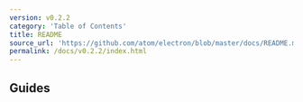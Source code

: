 ```yaml
---
version: v0.2.2
category: 'Table of Contents'
title: README
source_url: 'https://github.com/atom/electron/blob/master/docs/README.md'
permalink: /docs/v0.2.2/index.html
---
```



## Guides

